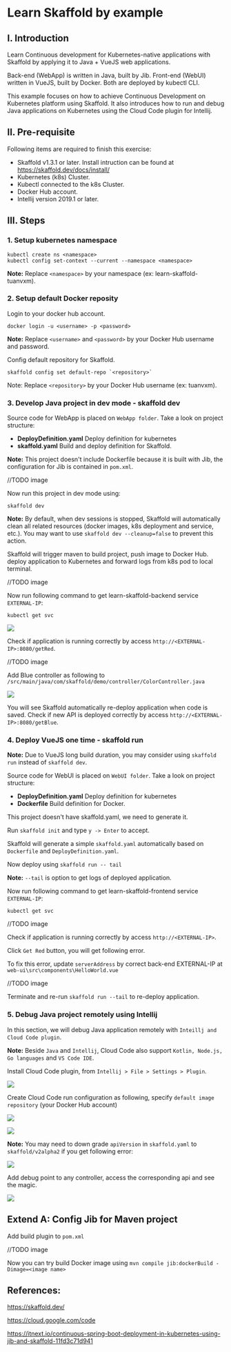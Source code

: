 
# Learn Skaffold by example

## I. Introduction

Learn Continuous development for Kubernetes-native applications with Skaffold by applying it to Java + VueJS web applications.

Back-end (WebApp) is written in Java, built by Jib. Front-end (WebUI) written in VueJS, built by Docker. Both are deployed by kubectl CLI.

This example focuses on how to achieve Continuous Development on Kubernetes platform using Skaffold. It also introduces how to run and debug Java applications on Kubernetes using the Cloud Code plugin for Intellij.

## II. Pre-requisite

Following items are required to finish this exercise:

- Skaffold v1.3.1 or later. Install intruction can be found at https://skaffold.dev/docs/install/
- Kubernetes (k8s) Cluster.
- Kubectl connected to the k8s Cluster.
- Docker Hub account.
- Intellij version 2019.1 or later.

## III. Steps
### 1. Setup kubernetes namespace

    kubectl create ns <namespace>
    kubectl config set-context --current --namespace <namespace>

**Note:** Replace `<namespace>` by your namespace (ex: learn-skaffold-tuanvxm).

### 2. Setup default Docker reposity
Login to your docker hub account.

    docker login -u <username> -p <password>

**Note:** Replace `<username>` and `<password>` by your Docker Hub username and password.

Config default repository for Skaffold.

    skaffold config set default-repo `<repository>`

Note: Replace `<repository>` by your Docker Hub username (ex: tuanvxm).

### 3. Develop Java project in dev mode - skaffold dev

Source code for WebApp is placed on `WebApp folder`. Take a look on project structure:

-  **DeployDefinition.yaml** Deploy definition for kubernetes
-  **skaffold.yaml** Build and deploy definition for Skaffold.

**Note:** This project doesn't include Dockerfile because it is built with Jib, the configuration for Jib is contained in `pom.xml`.

//TODO image

Now run this project in dev mode using:

    skaffold dev

**Note:** By default, when dev sessions is stopped, Skaffold will automatically clean all related resources (docker images, k8s deployment and service, etc.). You may want to use `skaffold dev --cleanup=false` to prevent this action.

Skaffold will trigger maven to build project, push image to Docker Hub. deploy application to Kubernetes and forward logs from k8s pod to local terminal.

//TODO image

Now run following command to get learn-skaffold-backend service `EXTERNAL-IP`:

    kubectl get svc

![](https://tuanvxm-mix-files.s3-ap-southeast-1.amazonaws.com/git/skaffold/84834021_178454553380896_6037797258722803712_n.png)

Check if application is running correctly by access `http://<EXTERNAL-IP>:8080/getRed`.

//TODO image

Add Blue controller as following to  `/src/main/java/com/skaffold/demo/controller/ColorController.java`

![](https://tuanvxm-mix-files.s3-ap-southeast-1.amazonaws.com/git/skaffold/84898516_3058396700845429_7877484837118935040_n.png)

You will see Skaffold automatically re-deploy application when code is saved. Check if new API is deployed correctly by access `http://<EXTERNAL-IP>:8080/getBlue`.

### 4. Deploy VueJS one time - skaffold run

**Note:** Due to VueJS long build duration, you may consider using `skaffold run` instead of `skaffold dev`.

Source code for WebUI is placed on `WebUI folder`. Take a look on project structure:

-  **DeployDefinition.yaml** Deploy definition for kubernetes
-  **Dockerfile** Build definition for Docker.

This project doesn't have skaffold.yaml, we need to generate it.

Run `skaffold init` and type `y -> Enter` to accept.

Skaffold will generate a simple `skaffold.yaml` automatically based on `Dockerfile` and `DeployDefinition.yaml`.

Now deploy using `skaffold run -- tail`

**Note:** `--tail` is option to get logs of deployed application.

Now run following command to get learn-skaffold-frontend service `EXTERNAL-IP`:

    kubectl get svc

//TODO image

Check if application is running correctly by access `http://<EXTERNAL-IP>`.

Click `Get Red` button, you will get following error.



To fix this error, update `serverAddress` by correct back-end EXTERNAL-IP at `web-ui\src\components\HelloWorld.vue`

//TODO image

Terminate and re-run `skaffold run --tail` to re-deploy application.

### 5. Debug Java project remotely using Intellij

In this section, we will debug Java application remotely with `Inteillj and Cloud Code plugin`.

**Note:** Beside `Java` and `Intellij`, Cloud Code also support `Kotlin, Node.js, Go languages` and `VS Code IDE`.

Install Cloud Code plugin, from `Intellij > File > Settings > Plugin`. 

![](https://tuanvxm-mix-files.s3-ap-southeast-1.amazonaws.com/git/skaffold/84979872_2908824212493747_7825021824483196928_n.png)

Create Cloud Code run configuration as following, specify `default image repository` (your Docker Hub account)

![](https://tuanvxm-mix-files.s3-ap-southeast-1.amazonaws.com/git/skaffold/83520518_884298008678361_4135457291572871168_n.png)

![](https://tuanvxm-mix-files.s3-ap-southeast-1.amazonaws.com/git/skaffold/83514436_487081242226308_8453958547338690560_n.png)

**Note:** You may need to down grade `apiVersion` in `skaffold.yaml` to `skaffold/v2alpha2` if you get following error:

![](https://tuanvxm-mix-files.s3-ap-southeast-1.amazonaws.com/git/skaffold/83995890_2205602299747074_6245479998593957888_n.png)

Add debug point to any controller, access the corresponding api and see the magic.

![](https://tuanvxm-mix-files.s3-ap-southeast-1.amazonaws.com/git/skaffold/84659750_491885838182005_5119805109382938624_n.png)

## Extend A: Config Jib for Maven project

Add build plugin to `pom.xml`

//TODO image

Now you can try build Docker image using `mvn compile jib:dockerBuild -Dimage=<image name>`

## References:

https://skaffold.dev/

https://cloud.google.com/code

https://itnext.io/continuous-spring-boot-deployment-in-kubernetes-using-jib-and-skaffold-11fd3c71d941

